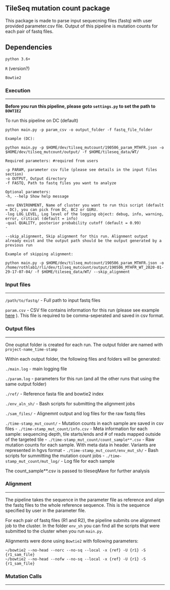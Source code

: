 ## TileSeq mutation count package

This package is made to parse input sequecning files (fastq) with user provided parameter.csv file.
Output of this pipeline is mutation counts for each pair of fastq files. 

## Dependencies

`python 3.6+`

`R` (version?)

`Bowtie2`

### Execution
---
**Before you run this pipeline, please goto `settings.py` to set the path to `BOWTIE2`**

To run this pipeline on DC (default)

`python main.py -p param_csv -o output_folder -f fastq_file_folder`

```
Example (DC): 

python main.py -p $HOME/dev/tilseq_mutcount/190506_param_MTHFR.json -o $HOME/dev/tilseq_mutcount/output/ -f $HOME/tileseq_data/WT/

Required parameters: #required from users

-p PARAM, parameter csv file (please see details in the input files section) 
-o OUTPUT, Output directory
-f FASTQ, Path to fastq files you want to analyze

Optional parameters:
-h, --help Show help message

-env ENVIRONMENT, Name of cluster you want to run this script (default = DC), you can pick from DC, BC2 or GURU.
-log LOG_LEVEL, Log level of the logging object: debug, info, warning, error, critical (default = info)
-qual QUALITY, posterior probability cutoff (default = 0.99)
-

--skip_alignment, Skip alignment for this run. Alignment output already exist and the output path should be the output generated by a previous run

Example of skipping alignment: 

python main.py -p $HOME/dev/tilseq_mutcount/190506_param_MTHFR.json -o /home/rothlab1/rli/dev/tilseq_mutcount/output/190506_MTHFR_WT_2020-01-29-17-07-04/ -f $HOME/tileseq_data/WT/ --skip_alignment
```


### Input files
---

`/path/to/fastq/` - Full path to input fastq files 

`param.csv` - CSV file contains information for this run (please see example
[here](https://docs.google.com/spreadsheets/d/1tIblmIFgOApPNzWN2KUwj8BKzBiJ1pOL7R4AOUGrqvE/edit?usp=sharing)
).
This file is required to be comma-seperated and saved in csv format. 


### Output files
---

One ouptut folder is created for each run. The output folder are named with `project-name_time-stamp`

Within each output folder, the following files and folders will be generated:

`./main.log` - main logging file

`./param.log` - parameters for this run (and all the other runs that using the same output folder)

`./ref/` - Reference fasta file and bowtie2 index

`./env_aln_sh/` - Bash scripts for submitting the alignment jobs

`./sam_files/` - Alignemnt output and log files for the raw fastq files

`./time-stamp_mut_count/` - Mutation counts in each sample are saved in csv files 
    - `./time-stamp_mut_count/info.csv` - Meta information for each sample: sequencing depth, tile starts/ends and # of reads mapped outside of the targeted tile
    - `./time-stamp_mut_count/count_sample**.csv` - Raw mutation counts for each sample. With meta data in header. Variants are represented in hgvs format
    - `./time-stamp_mut_count/env_mut_sh/` - Bash scripts for summitting the mutation count jobs
    - `./time-stamp_mut_count/mut_log/` - Log file for each sample

The count_sample\*\*.csv is passed to tileseqMave for further analysis

### Alignment
---

The pipeline takes the sequence in the parameter file as reference and align the fastq files
to the whole reference sequence. This is the sequence specified by user in the parameter file.

For each pair of fastq files (R1 and R2), the pipeline submits one alignment job to the cluster. In the folder `env_sh` you can find all the scripts that were submitted to the cluster when you run `main.py`. 

Alignments were done using `Bowtie2` with following parameters:

```
~/bowtie2 --no-head --norc --no-sq --local -x {ref} -U {r1} -S {r1_sam_file}
~/bowtie2 --no-head --nofw --no-sq --local -x {ref} -U {r1} -S {r1_sam_file}
```

### Mutation Calls
---
